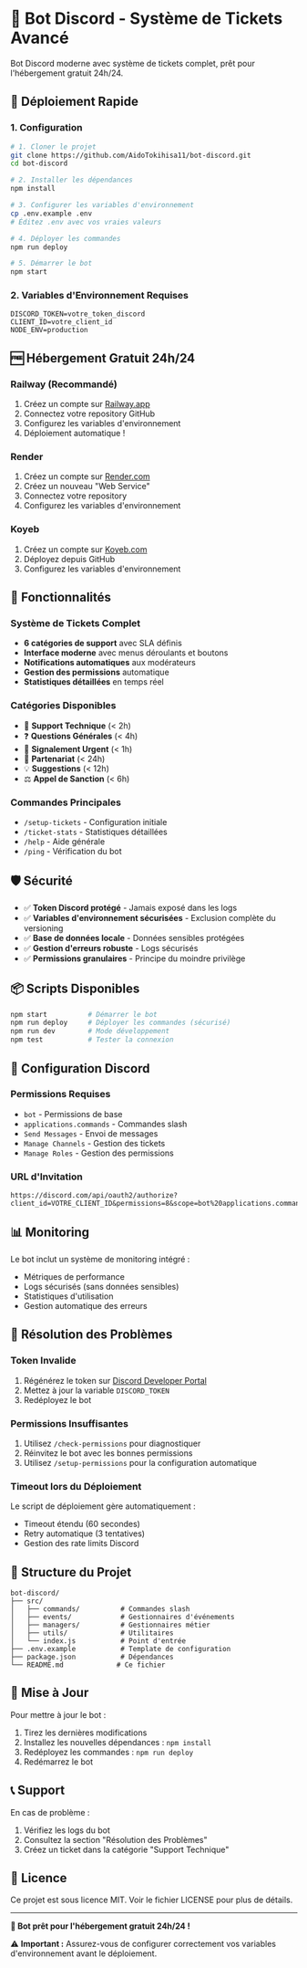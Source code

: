 # 🤖 Bot Discord - Système de Tickets Avancé

Bot Discord moderne avec système de tickets complet, prêt pour l'hébergement gratuit 24h/24.

## 🚀 Déploiement Rapide

### 1. Configuration
```bash
# 1. Cloner le projet
git clone https://github.com/AidoTokihisa11/bot-discord.git
cd bot-discord

# 2. Installer les dépendances
npm install

# 3. Configurer les variables d'environnement
cp .env.example .env
# Éditez .env avec vos vraies valeurs

# 4. Déployer les commandes
npm run deploy

# 5. Démarrer le bot
npm start
```

### 2. Variables d'Environnement Requises
```env
DISCORD_TOKEN=votre_token_discord
CLIENT_ID=votre_client_id
NODE_ENV=production
```

## 🆓 Hébergement Gratuit 24h/24

### Railway (Recommandé)
1. Créez un compte sur [Railway.app](https://railway.app)
2. Connectez votre repository GitHub
3. Configurez les variables d'environnement
4. Déploiement automatique !

### Render
1. Créez un compte sur [Render.com](https://render.com)
2. Créez un nouveau "Web Service"
3. Connectez votre repository
4. Configurez les variables d'environnement

### Koyeb
1. Créez un compte sur [Koyeb.com](https://koyeb.com)
2. Déployez depuis GitHub
3. Configurez les variables d'environnement

## 🎫 Fonctionnalités

### Système de Tickets Complet
- **6 catégories de support** avec SLA définis
- **Interface moderne** avec menus déroulants et boutons
- **Notifications automatiques** aux modérateurs
- **Gestion des permissions** automatique
- **Statistiques détaillées** en temps réel

### Catégories Disponibles
- 🔧 **Support Technique** (< 2h)
- ❓ **Questions Générales** (< 4h)  
- 🚨 **Signalement Urgent** (< 1h)
- 🤝 **Partenariat** (< 24h)
- 💡 **Suggestions** (< 12h)
- ⚖️ **Appel de Sanction** (< 6h)

### Commandes Principales
- `/setup-tickets` - Configuration initiale
- `/ticket-stats` - Statistiques détaillées
- `/help` - Aide générale
- `/ping` - Vérification du bot

## 🛡️ Sécurité

- ✅ **Token Discord protégé** - Jamais exposé dans les logs
- ✅ **Variables d'environnement sécurisées** - Exclusion complète du versioning
- ✅ **Base de données locale** - Données sensibles protégées
- ✅ **Gestion d'erreurs robuste** - Logs sécurisés
- ✅ **Permissions granulaires** - Principe du moindre privilège

## 📦 Scripts Disponibles

```bash
npm start          # Démarrer le bot
npm run deploy     # Déployer les commandes (sécurisé)
npm run dev        # Mode développement
npm test           # Tester la connexion
```

## 🔧 Configuration Discord

### Permissions Requises
- `bot` - Permissions de base
- `applications.commands` - Commandes slash
- `Send Messages` - Envoi de messages
- `Manage Channels` - Gestion des tickets
- `Manage Roles` - Gestion des permissions

### URL d'Invitation
```
https://discord.com/api/oauth2/authorize?client_id=VOTRE_CLIENT_ID&permissions=8&scope=bot%20applications.commands
```

## 📊 Monitoring

Le bot inclut un système de monitoring intégré :
- Métriques de performance
- Logs sécurisés (sans données sensibles)
- Statistiques d'utilisation
- Gestion automatique des erreurs

## 🚨 Résolution des Problèmes

### Token Invalide
1. Régénérez le token sur [Discord Developer Portal](https://discord.com/developers/applications)
2. Mettez à jour la variable `DISCORD_TOKEN`
3. Redéployez le bot

### Permissions Insuffisantes
1. Utilisez `/check-permissions` pour diagnostiquer
2. Réinvitez le bot avec les bonnes permissions
3. Utilisez `/setup-permissions` pour la configuration automatique

### Timeout lors du Déploiement
Le script de déploiement gère automatiquement :
- Timeout étendu (60 secondes)
- Retry automatique (3 tentatives)
- Gestion des rate limits Discord

## 📁 Structure du Projet

```
bot-discord/
├── src/
│   ├── commands/          # Commandes slash
│   ├── events/            # Gestionnaires d'événements
│   ├── managers/          # Gestionnaires métier
│   ├── utils/             # Utilitaires
│   └── index.js           # Point d'entrée
├── .env.example           # Template de configuration
├── package.json           # Dépendances
└── README.md             # Ce fichier
```

## 🔄 Mise à Jour

Pour mettre à jour le bot :
1. Tirez les dernières modifications
2. Installez les nouvelles dépendances : `npm install`
3. Redéployez les commandes : `npm run deploy`
4. Redémarrez le bot

## 📞 Support

En cas de problème :
1. Vérifiez les logs du bot
2. Consultez la section "Résolution des Problèmes"
3. Créez un ticket dans la catégorie "Support Technique"

## 📄 Licence

Ce projet est sous licence MIT. Voir le fichier LICENSE pour plus de détails.

---

**🎉 Bot prêt pour l'hébergement gratuit 24h/24 !**

⚠️ **Important :** Assurez-vous de configurer correctement vos variables d'environnement avant le déploiement.
